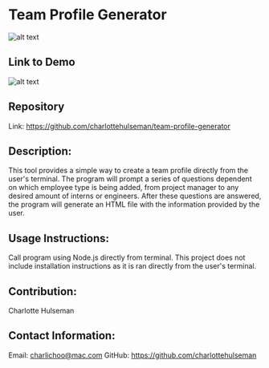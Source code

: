 # **Team Profile Generator**

![alt text](https://github.com/charlottehulseman/team-profile-generator/blob/main/10-object-oriented-programming-homework-demo.png?raw=true)

## **Link to Demo**
![alt text](https://www.youtube.com/watch?v=OvqLecCmV5o)

## **Repository**
Link: https://github.com/charlottehulseman/team-profile-generator

## **Description:**
This tool provides a simple way to create a team profile directly from the user's terminal. The program will prompt a series of questions dependent on which employee type is being added, from project manager to any desired amount of interns or engineers. After these questions are answered, the program will generate an HTML file with the information provided by the user. 

## **Usage Instructions:**
Call program using Node.js directly from terminal. This project does not include installation instructions as it is ran directly from the user's terminal.

## **Contribution:**
Charlotte Hulseman

## **Contact Information:**
Email: charlichoo@mac.com
GitHub: https://github.com/charlottehulseman

